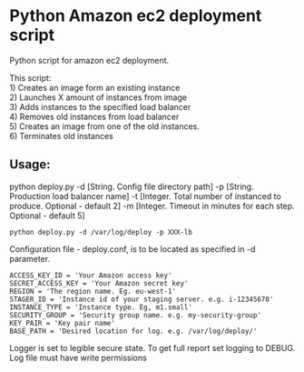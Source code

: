 Python Amazon ec2 deployment script
========================

Python script for amazon ec2 deployment.

This script:<br />
    1) Creates an image form an existing instance<br />
    2) Launches X amount of instances from image<br />
    3) Adds instances to the specified load balancer<br />
    4) Removes old instances from load balancer<br />
    5) Creates an image from one of the old instances.<br />
    6) Terminates old instances<br />



Usage:
------

python deploy.py -d [String. Config file directory path] -p [String. Production load balancer name] -t [Integer. Total number of instanced to produce. Optional - default 2] -m [Integer. Timeout in minutes for each step. Optional - default 5]

    python deploy.py -d /var/log/deploy -p XXX-lb


Configuration file - deploy.conf, is to be located as specified in -d parameter.<br />

    ACCESS_KEY_ID = 'Your Amazon access key'
    SECRET_ACCESS_KEY = 'Your Amazon secret key'
    REGION = 'The region name. Eg. eu-west-1'
    STAGER_ID = 'Instance id of your staging server. e.g. i-12345678'
    INSTANCE_TYPE = 'Instance type. Eg, m1.small'
    SECURITY_GROUP = 'Security group name. e.g. my-security-group'
    KEY_PAIR = 'Key pair name'
    BASE_PATH = 'Desired location for log. e.g. /var/log/deploy/'

Logger is set to legible secure state. To get full report set logging to DEBUG.<br />
Log file must have write permissions
